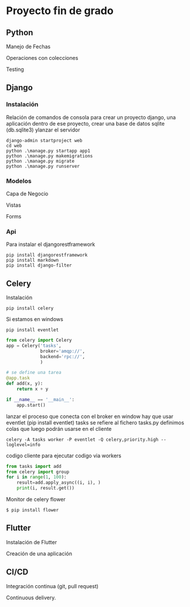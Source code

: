 # Proyecto fin de grado

## Python

Manejo de Fechas

Operaciones con colecciones

Testing

## Django

### Instalación

Relación de comandos de consola para crear un proyecto
django, una aplicación dentro de ese proyecto,
crear una base de datos sqlite (db.sqlite3) ylanzar el servidor

```console
django-admin startproject web
cd web
python .\manage.py startapp app1
python .\manage.py makemigrations
python .\manage.py migrate
python .\manage.py runserver
```
### Modelos


Capa de Negocio

Vistas

Forms
### Api
Para instalar el djangorestframework
```console
pip install djangorestframework
pip install markdown
pip install django-filter
```


## Celery
Instalación
```console
pip install celery
```
Si estamos en windows
```console
pip install eventlet
```

```python
from celery import Celery
app = Celery('tasks',
             broker='amqp://',
             backend='rpc://',
             )

# se define una tarea
@app.task
def add(x, y):
    return x + y

if __name__ == '__main__':
    app.start()
```
lanzar el proceso que conecta con el broker
en window hay que usar eventlet (pip install eventlet)
tasks se refiere al fichero tasks.py
definimos colas que luego podrán usarse en el cliente
```console
celery -A tasks worker -P eventlet -Q celery,priority.high --loglevel=info
```
codigo cliente para ejecutar codigo via workers
```python
from tasks import add
from celery import group
for i in range(1, 100):
    result=add.apply_async((i, i), )
    print(i, result.get())
```
Monitor de celery flower
```console
$ pip install flower
```



## Flutter

Instalación de Flutter

Creación de una aplicación

## CI/CD

Integración continua (git, pull request)

Continuous delivery.


